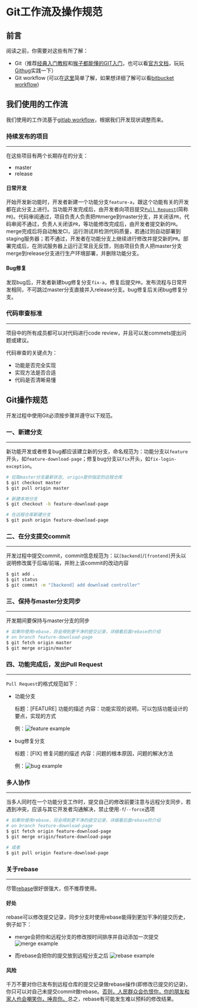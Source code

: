 # Git工作流及操作规范

## 前言

阅读之前，你需要对这些有所了解：

* Git（推荐[经典入门教程](http://www.liaoxuefeng.com/wiki/0013739516305929606dd18361248578c67b8067c8c017b000/)和[猴子都能懂的GIT入门](http://backlogtool.com/git-guide/cn/)，也可以看[官方文档](https://git-scm.com/documentation)，玩玩[Githug](https://github.com/Gazler/githug)实践一下）
* Git workflow (可以在[这里](http://www.ruanyifeng.com/blog/2015/12/git-workflow.html)简单了解，如果想详细了解可以看[bitbucket workflow](https://www.atlassian.com/git/workflows))


## 我们使用的工作流

我们使用的工作流基于[gitlab workflow](https://about.gitlab.com/2014/09/29/gitlab-flow/)，根据我们开发现状调整而来。

### 持续发布的项目
------

在这些项目有两个长期存在的分支：

* master
* release

#### 日常开发

开始开发新功能时，开发者新建一个功能分支`feature-a`，跟这个功能有关的开发都在此分支上进行。当功能开发完成后，由开发者向项目提交[`Pull Request`](https://www.atlassian.com/git/tutorials/making-a-pull-request)(简称`PR`)。代码审阅通过，项目负责人负责把`PR`merge到master分支，并关闭该`PR`，代码审阅不通过，负责人关闭该`PR`，等功能修改完成后，由开发者提交新的`PR`。merge完成后将自动触发CI，运行测试并检测代码质量，若通过则自动部署到staging服务器；若不通过，开发者在功能分支上继续进行修改并提交新的`PR`。部署完成后，在测试服务器上运行正常且无反馈，则由项目负责人把master分支merge到release分支进行生产环境部署，并删除功能分支。

#### Bug修复

发现bug后，开发者新建bug修复分支`fix-a`，修复后提交`PR`，发布流程与日常开发相同，不可跳过master分支直接并入release分支。bug修复后关闭bug修复分支。

### 代码审查标准
-------

项目中的所有成员都可以对代码进行code review，并且可以发commets提出问题或建议。

代码审查的关键点为：

* 功能是否完全实现
* 实现方法是否合适
* 代码是否清晰易懂


## Git操作规范

开发过程中使用Git必须按步骤并遵守以下规范。

### 一、新建分支
------

新功能开发或者修复bug都应该建立新的分支，命名规范为：功能分支以`feature`开头，如`feature-download-page`；修复bug分支以`fix`开头，如`fix-login-exception`。

```bash
# 拉取master分支最新状态, origin是你指定的远程仓库
$ git checkout master
$ git pull origin master

# 新建本地分支
$ git checkout -b feature-download-page

# 在远程仓库新建分支
$ git push origin feature-download-page
```

### 二、在分支提交commit
------

开发过程中提交commit，commit信息规范为：以`[backend]`/`[frontend]`开头以说明修改属于后端/前端，并附上该commit的改动内容

```bash
$ git add .
$ git status
$ git commit -m "[backend] add download controller"
```

### 三、保持与master分支同步
------

开发期间要保持与master分支的同步

```bash
# 如果你使用rebase，将会得到更干净的提交记录，详细看后面rebase的介绍
# on branch feature-download-page
$ git fetch origin master
$ git merge origin/master
```

### 四、功能完成后，发出Pull Request
------

`Pull Request`的格式规范如下：

* 功能分支

	标题：[FEATURE] 功能的描述
	内容：功能实现的说明，可以包括功能设计的要点，实现的方式
	
	例：![feature example](https://raw.githubusercontent.com/AdaChina/adachina-styleguide/master/images/feature_branch.png)

* bug修复分支
	
	标题：[FIX] 修复问题的描述
	内容：问题的根本原因，问题的解决方法
	
	例：![bug example](https://raw.githubusercontent.com/AdaChina/adachina-styleguide/master/images/fix_branch.png)

### 多人协作
------

当多人同时在一个功能分支工作时，提交自己的修改前要注意与远程分支同步，若遇到冲突，应该与其它开发者沟通解决，禁止使用`-f`/`--force`选项

```bash
# 如果你使用rebase，将会得到更干净的提交记录，详细看后面rebase的介绍
# on branch feature-download-page
$ git fetch origin feature-download-page
$ git merge origin/feature-download-page

# 或者
$ git pull origin feature-download-page
```

### 关于rebase
------

尽管[rebase](https://git-scm.com/book/zh/v1/Git-%E5%88%86%E6%94%AF-%E5%88%86%E6%94%AF%E7%9A%84%E8%A1%8D%E5%90%88)很好很强大，但不推荐使用。

#### 好处
rebase可以修改提交记录，同步分支时使用rebase能得到更加干净的提交历史，例子如下：

* merge会把你和远程分支的修改按时间排序并自动添加一次提交
	![merge example](https://raw.githubusercontent.com/AdaChina/adachina-styleguide/master/images/merge.png)

* 而rebase会把你的提交放到远程分支之后
	![rebase example](https://raw.githubusercontent.com/AdaChina/adachina-styleguide/master/images/rebase.png)

#### 风险
千万不要对你已发布到远程仓库的提交记录做rebase操作(即修改已提交的记录)，你只可以对自己未提交commit做rebase。[否则，人民群众会仇恨你，你的朋友和家人也会嘲笑你，唾弃你。](https://git-scm.com/book/zh/v1/Git-%E5%88%86%E6%94%AF-%E5%88%86%E6%94%AF%E7%9A%84%E8%A1%8D%E5%90%88#衍合的风险)总之，rebase有可能发生难以预料的修改结果。


